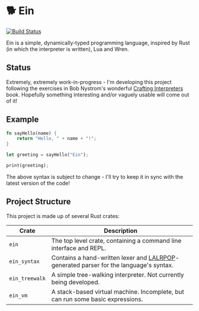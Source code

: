 # 🐕 Ein

[![Build Status](https://travis-ci.org/17cupsofcoffee/ein.svg?branch=master)](https://travis-ci.org/17cupsofcoffee/ein)

Ein is a simple, dynamically-typed programming language, inspired by Rust (in which the interpreter is written), Lua and Wren.

## Status
Extremely, extremely work-in-progress -
I'm developing this project following the exercises in Bob Nystrom's wonderful [Crafting Interpreters](http://craftinginterpreters.com/) book. Hopefully something interesting and/or vaguely usable will come out of it!

## Example
```rust
fn sayHello(name) {
    return "Hello, " + name + "!";
}

let greeting = sayHello("Ein");

print(greeting);
```

The above syntax is subject to change - I'll try to keep it in sync with the latest version of the code!

## Project Structure

This project is made up of several Rust crates:

| Crate | Description |
| --- | --- |
| `ein` | The top level crate, containing a command line interface and REPL. |
| `ein_syntax` | Contains a hand-written lexer and [LALRPOP](https://github.com/lalrpop/lalrpop)-generated parser for the language's syntax. |
| `ein_treewalk` | A simple tree-walking interpreter. Not currently being developed. |
| `ein_vm` | A stack-based virtual machine. Incomplete, but can run some basic expressions. |